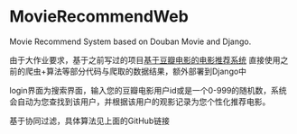 # MovieRecommendWeb
Movie Recommend System based on Douban Movie and Django. 

由于大作业要求，基于之前写过的项目[基于豆瓣电影的电影推荐系统](https://github.com/41xu/douban-data-analysis)
直接使用之前的爬虫+算法等部分代码与爬取的数据结果，额外部署到Django中

login界面为搜索界面，输入您的豆瓣电影用户id或是一个0-999的随机数，系统会自动为您查找到该用户，并根据该用户的观影记录为您个性化推荐电影。

基于协同过滤，具体算法见上面的GitHub链接


